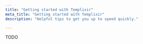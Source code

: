 ```yaml
---
title: "Getting started with Templixir"
meta_title: "Getting started with Templixir"
description: "Helpful tips to get you up to speed quickly."

---
```


TODO